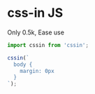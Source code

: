 # css-in JS

Only 0.5k, Ease use

```js
import cssin from 'cssin';

cssin(`
  body {
    margin: 0px
  }
`);
```

